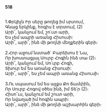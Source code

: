 **518**

\
1.Փրկիչն Իր սերը թողեց իմ սրտում,\
Գնաց երկինք, հոգիս է տրտում, (2)\
Արի՜, կանչում եմ, շո՛ւտ արի,\
Ես չեմ ապրի առանց Հիսուսի:\
Արի՜, արի՜, ինձ մի թողնի մեղքերին գերի։\
\
2.Հոր աջում նստած` Բարեխոս է Նա,\
Որ խոստացյալ Սուրբ Հոգին ինձ տա (2)։\
Արի՜, կանչում եմ, Սո՛ւրբ Հոգի,\
Տխուր եմ ես առանց Հիսուսի:\
Արի՜, արի՜, ես չեմ ապրի առանց Հիսուսի։\
\
3.Ու սպասում եմ ես աչքս Քո ճամփին,\
Որ Սուրբ Հոգով օծես ինձ, իմ Տե՛ր (2)։\
Հիսո՜ւս, կանչում եմ շուտ արի,\
Որ նվաղած իմ հոգին ապրի:\
Արի՜, արի՜, ինձ մի թողնի աշխարհին գերի։
